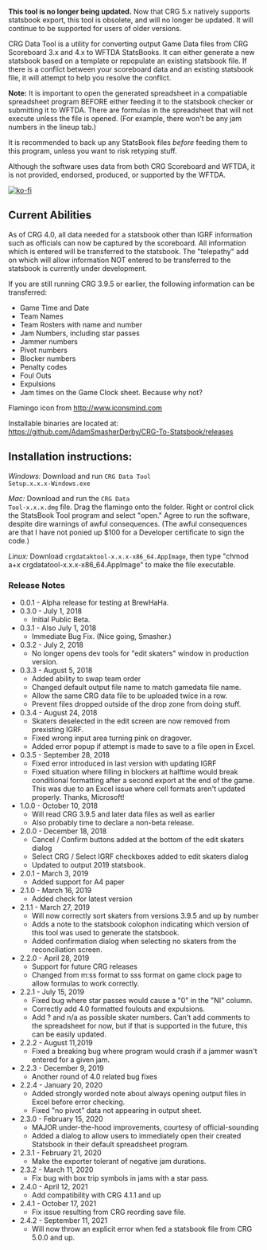 **This tool is no longer being updated.** Now that CRG 5.x natively supports statsbook export, this tool is obsolete, and will no longer be updated.  It will continue to be supported for users of older versions.

CRG Data Tool is a utility for converting output Game Data files from CRG Scoreboard 3.x and 4.x to WFTDA StatsBooks.  It can either generate a new statsbook based on a template or repopulate an existing statsbook file.  If there is a conflict between your scoreboard data and an existing statsbook file, it will attempt to help you resolve the conflict.

**Note:** It is important to open the generated spreadsheet in a compatiable spreadsheet program BEFORE either feeding it to the statsbook checker or submitting it to WFTDA.  There are formulas in the spreadsheet that will not execute unless the file is opened.  (For example, there won't be any jam numbers in the lineup tab.)

It is recommended to back up any StatsBook files *before* feeding them to this program, unless you want to risk retyping stuff.

Although the software uses data from both CRG Scoreboard and WFTDA, it is not provided, endorsed, produced, or supported by the WFTDA. 

[![ko-fi](https://www.ko-fi.com/img/githubbutton_sm.svg)](https://ko-fi.com/J3J11GKIZ)

## Current Abilities

As of CRG 4.0, all data needed for a statsbook other than IGRF information such as officials can now be captured by the scoreboard.  All information which is entered will be transferred to the statsbook.  The "telepathy" add on which will allow information NOT entered to be transferred to the statsbook is currently under development.

If you are still running CRG 3.9.5 or earlier, the following information can be transferred:

* Game Time and Date
* Team Names
* Team Rosters with name and number
* Jam Numbers, including star passes
* Jammer numbers
* Pivot numbers
* Blocker numbers
* Penalty codes
* Foul Outs
* Expulsions
* Jam times on the Game Clock sheet.  Because why not?

Flamingo icon from http://www.iconsmind.com

Installable binaries are located at:
https://github.com/AdamSmasherDerby/CRG-To-Statsbook/releases

## Installation instructions:

*Windows:* Download and run <code>CRG Data Tool Setup.x.x.x-Windows.exe</code>

*Mac:* Download and run the <code>CRG Data Tool-x.x.x.dmg</code> file. Drag the flamingo onto the folder. Right or control click the StatsBook Tool program and select "open." Agree to run the software, despite dire warnings of awful consequences. (The awful consequences are that I have not ponied up $100 for a Developer certificate to sign the code.)

*Linux:* Download <code>crgdataktool-x.x.x-x86_64.AppImage</code>, then type "chmod a+x crgdatatool-x.x.x-x86_64.AppImage" to make the file executable. 

### Release Notes

* 0.0.1 - Alpha release for testing at BrewHaHa.
* 0.3.0 - July 1, 2018
    * Initial Public Beta.
* 0.3.1 - Also July 1, 2018
    * Immediate Bug Fix. (Nice going, Smasher.)
* 0.3.2 - July 2, 2018
    * No longer opens dev tools for "edit skaters" window in production version.
* 0.3.3 - August 5, 2018
    * Added ability to swap team order
    * Changed default output file name to match gamedata file name.
    * Allow the same CRG data file to be uploaded twice in a row.
    * Prevent files dropped outside of the drop zone from doing stuff.
* 0.3.4 - August 24, 2018
    * Skaters deselected in the edit screen are now removed from prexisting IGRF.
    * Fixed wrong input area turning pink on dragover.
    * Added error popup if attempt is made to save to a file open in Excel.
* 0.3.5 - September 28, 2018
    * Fixed error introduced in last version with updating IGRF
    * Fixed situation where filling in blockers at halftime would break conditional formatting after a second export at the end of the game.  This was due to an Excel issue where cell formats aren't updated properly. Thanks, Microsoft!
* 1.0.0 - October 10, 2018
    * Will read CRG 3.9.5 and later data files as well as earlier
    * Also probably time to declare a non-beta release.
* 2.0.0 - December 18, 2018
    * Cancel / Confirm buttons added at the bottom of the edit skaters dialog
    * Select CRG / Select IGRF checkboxes added to edit skaters dialog
    * Updated to output 2019 statsbook.
* 2.0.1 - March 3, 2019
    * Added support for A4 paper
* 2.1.0 - March 16, 2019
    * Added check for latest version
* 2.1.1 - March 27, 2019
    * Will now correctly sort skaters from versions 3.9.5 and up by number
    * Adds a note to the statsbook colophon indicating which version of this tool was used to generate the statsbook.
    * Added confirmation dialog when selecting no skaters from the reconciliation screen.
* 2.2.0 - April 28, 2019
    * Support for future CRG releases
    * Changed from m:ss format to sss format on game clock page to allow formulas to work correctly.
* 2.2.1 - July 15, 2019
    * Fixed bug where star passes would cause a "0" in the "NI" column.
    * Correctly add 4.0 formatted foulouts and expulsions.
    * Add ? and n/a as possible skater numbers.  Can't add comments to the spreadsheet for now, but if that is supported in the future, this can be easily updated.
* 2.2.2 - August 11,2019
    * Fixed a breaking bug where program would crash if a jammer wasn't entered for a given jam.
* 2.2.3 - December 9, 2019
    * Another round of 4.0 related bug fixes
* 2.2.4 - January 20, 2020
    * Added strongly worded note about always opening output files in Excel before error checking.
    * Fixed "no pivot" data not appearing in output sheet.
* 2.3.0 - February 15, 2020
    * MAJOR under-the-hood improvements, courtesy of official-sounding
    * Added a dialog to allow users to immediately open their created Statsbook in their default spreadsheet program.
* 2.3.1 - February 21, 2020
    * Make the exporter tolerant of negative jam durations.
* 2.3.2 - March 11, 2020
    * Fix bug with box trip symbols in jams with a star pass.
* 2.4.0 - April 12, 2021
    * Add compatibility with CRG 4.1.1 and up
* 2.4.1 - October 17, 2021
    * Fix issue resulting from CRG reording save file.
* 2.4.2 - September 11, 2021
    * Will now throw an explicit error when fed a statsbook file from CRG 5.0.0 and up.
